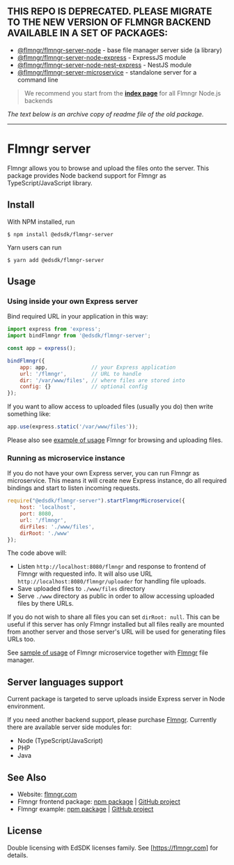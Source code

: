 ## THIS REPO IS DEPRECATED. PLEASE MIGRATE TO THE NEW VERSION OF FLMNGR BACKEND AVAILABLE IN A SET OF PACKAGES:

- [@flmngr/flmngr-server-node](https://github.com/flmngr/flmngr-server-node) - base file manager server side (a library)
- [@flmngr/flmngr-server-node-express](https://github.com/flmngr/flmngr-server-node-express) - ExpressJS module
- [@flmngr/flmngr-server-node-nest-express](https://github.com/flmngr/flmngr-server-node-nest-express) - NestJS module
- [@flmngr/flmngr-server-microservice](https://github.com/flmngr/flmngr-server-microservice) - standalone server for a command line


> We recommend you start from the **[index page](https://flmngr.com/doc/install-file-manager-server-node)** for all Flmngr Node.js backends

*The text below is an archive copy of readme file of the old package.*

---

# Flmngr server

Flmngr allows you to browse and upload the files onto the server. This package provides Node backend support for Flmngr as TypeScript/JavaScript library.

## Install

With NPM installed, run

```
$ npm install @edsdk/flmngr-server
```

Yarn users can run

```
$ yarn add @edsdk/flmngr-server
```


## Usage


### Using inside your own Express server

Bind required URL in your application in this way:

```js
import express from 'express';
import bindFlmngr from '@edsdk/flmngr-server';

const app = express();

bindFlmngr({
    app: app,              // your Express application
    url: '/flmngr',        // URL to handle
    dir: '/var/www/files', // where files are stored into
    config: {}             // optional config
});
```

If you want to allow access to uploaded files (usually you do) then write something like:

```js
app.use(express.static('/var/www/files'));
```

Please also see [example of usage](https://github.com/edsdk/flmngr-example) Flmngr for browsing and uploading files.


### Running as microservice instance

If you do not have your own Express server, you can run Flmngr as microservice.
This means it will create new Express instance, do all required bindings and start to listen incoming requests.

```js
require("@edsdk/flmngr-server").startFlmngrMicroservice({
    host: 'localhost',
    port: 8080,
    url: '/flmngr',
    dirFiles: './www/files',
    dirRoot: './www'
});
```

The code above will:

- Listen `http://localhost:8080/flmngr` and response to frontend of  Flmngr with requested info. It will also use URL `http://localhost:8080/flmngr/uploader` for handling file uploads.
- Save uploaded files to `./www/files` directory
- Serve `./www` directory as public in order to allow accessing uploaded files by there URLs.

If you do not wish to share all files you can set `dirRoot: null`. This can be useful if this server has only Flmngr installed but all files really are mounted from another server and those server's URL will be used for generating files URLs too.

See [sample of usage](https://github.com/edsdk/flmngr-example) of Flmngr microservice together with [Flmngr](https://flmngr.com) file manager.


## Server languages support

Current package is targeted to serve uploads inside Express server in Node environment.

If you need another backend support, please purchase [Flmngr](https://flmngr.com).
Currently there are available server side modules for:

- Node (TypeScript/JavaScript)
- PHP
- Java



## See Also

- Website: [flmngr.com](https://flmngr.com)
- Flmngr frontend package: [npm package](https://npmjs.org/package/@edsdk/flmngr)  |  [GitHub project](https://github.com/edsdk/flmngr)
- Flmngr example: [npm package](https://npmjs.org/package/@edsdk/flmngr-example)  |  [GitHub project](https://github.com/edsdk/flmngr-example)


## License

Double licensing with EdSDK licenses family.
See [https://flmngr.com] for details.